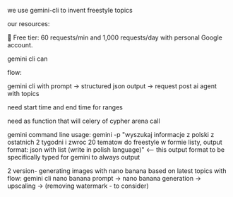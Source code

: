 we use gemini-cli to invent freestyle topics

our resources:

🎯 Free tier: 60 requests/min and 1,000 requests/day with personal Google account.

gemini cli can



flow:

gemini cli with prompt -> structured json output -> request post ai agent with topics

need start time and end time for ranges

need as function that will celery of cypher arena call

gemini command line usage: gemini -p "wyszukaj informacje z polski z ostatnich 2 tygodni i zwroc 20 tematow do freestyle w formie listy, output format: json with list (write in polish language)" <-- this output format to be specifically typed for gemini to always output




2 version- generating images with nano banana based on latest topics with flow:
 gemini cli nano banana prompt -> nano banana generation -> upscaling -> (removing watermark - to consider)